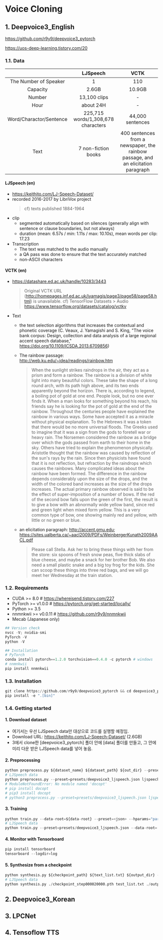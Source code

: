 # Voice Cloning
## 1. Deepvoice3_English
https://github.com/r9y9/deepvoice3_pytorch

https://uos-deep-learning.tistory.com/20
### 1.1. Data
||LJSpeech|VCTK|
|:--:|:--:|:--:|
|The Number of Speaker|1|110|
|Capacity|2.6GB|10.9GB|
|Number|13,100 clips|-|
|Hour|about 24H|-|
|Word/Charactor/Sentence|225,715 words/1,308,678 characters|44,000 sentences
|Text|7 non-fiction books|400 sentences from a newspaper, the rainbow passage, and  an elicitation paragraph|

#### LJSpeech (en)
- https://keithito.com/LJ-Speech-Dataset/
- recorded 2016-2017 by LibriVox project
  > cf) texts published 1884-1964
- clip
  - segmented automatically based on silences (generally align with sentence or clause boundaries, but not always)
  - duration (mean: 6.57s / min: 1.11s / max: 10.10s), mean words per clip: 17.23
- Transcription
  - The text was matched to the audio manually
  - a QA pass was done to ensure that the text accurately matched
  - non-ASCII characters 
  
#### VCTK (en)
- https://datashare.ed.ac.uk/handle/10283/3443
  > Original VCTK URL (http://homepages.inf.ed.ac.uk/jyamagis/page3/page58/page58.html) is unavailable.
  > cf) TensorFlow Datasets > Audio https://www.tensorflow.org/datasets/catalog/vctkv

- Text
  - the text selection algorithms that increases the contextual and phonetic coverage (C. Veaux, J. Yamagishi and S. King, "The voice bank corpus: Design, collection and data analysis of a large regional accent speech database," https://doi.org/10.1109/ICSDA.2013.6709856)
  - The rainbow passage: http://web.ku.edu/~idea/readings/rainbow.htm
    > When the sunlight strikes raindrops in the air, they act as a prism and form a rainbow.
The rainbow is a division of white light into many beautiful colors. These take the shape
of a long round arch, with its path high above, and its two ends apparently beyond the
horizon. There is, according to legend, a boiling pot of gold at one end. People look, but
no one ever finds it. When a man looks for something beyond his reach, his friends say
he is looking for the pot of gold at the end of the rainbow. Throughout the centuries
people have explained the rainbow in various ways. Some have accepted it as a miracle
without physical explanation. To the Hebrews it was a token that there would be no more
universal floods. The Greeks used to imagine that it was a sign from the gods to foretell
war or heavy rain. The Norsemen considered the rainbow as a bridge over which the gods
passed from earth to their home in the sky. Others have tried to explain the phenomenon
physically. Aristotle thought that the rainbow was caused by reflection of the sun's rays
by the rain. Since then physicists have found that it is not reflection, but refraction by the
raindrops which causes the rainbows. Many complicated ideas about the rainbow have
been formed. The difference in the rainbow depends considerably upon the size of the
drops, and the width of the colored band increases as the size of the drops increases. The
actual primary rainbow observed is said to be the effect of super-imposition of a number
of bows. If the red of the second bow falls upon the green of the first, the result is to give
a bow with an abnormally wide yellow band, since red and green light when mixed form
yellow. This is a very common type of bow, one showing mainly red and yellow, with
little or no green or blue.

  - an elicitation paragraph: http://accent.gmu.edu; https://sites.ualberta.ca/~aacl2009/PDFs/WeinbergerKunath2009AACL.pdf
    > Please call Stella. Ask her to bring these
things with her from the store: six spoons
of fresh snow peas, five thick slabs of blue
cheese, and maybe a snack for her
brother Bob. We also need a small plastic
snake and a big toy frog for the kids. She
can scoop these things into three red
bags, and we will go meet her Wednesday
at the train station. 

### 1.2. Requirements
- CUDA >= 8.0 # https://whereisend.tistory.com/227
- PyTorch >= v1.0.0 # https://pytorch.org/get-started/locally/
- Python >= 3.5
- nnmnkwii >= v0.0.11 # https://github.com/r9y9/nnmnkwii
- Mecab (Japanese only)

```python
## Version check
nvcc -V; nvidia-smi
PyTorch -V
python -V

## Installation
# PyTorch
conda install pytorch==1.2.0 torchvision==0.4.0 -c pytorch # windows
# nnmnkwii
pip install nnmnkwii
```

### 1.3. Installation
```python
git clone https://github.com/r9y9/deepvoice3_pytorch && cd deepvoice3_pytorch
pip install -e ".[bin]"
```

### 1.4. Getting started
#### 1. Download dataset
- 여기서는 우선 LJSpeech data만 대상으로 코드를 실행할 예정임.
- Download URL: https://keithito.com/LJ-Speech-Dataset/ (2.6GB)
- 3에서 clone한 [deepvoice3_pytorch] 폴더 안에 [data] 폴더를 만들고, 그 안에 미리 다운 받은 LJSpeech data를 넣어 놓음.

#### 2. Preprocessing

```python
python preprocess.py ${dataset_name} ${dataset_path} ${out_dir} --preset=<json>
# LJSpeech data
python preprocess.py --preset=presets/deepvoice3_ljspeech.json ljspeech ./data/LJSpeech-1.0/ ./data/ljspeech 
# ModuleNotFoundError: No module named 'docopt'
# pip install docopt
# pip3 install docopt
# python3 preprocess.py --preset=presets/deepvoice3_ljspeech.json ljspeech ./data/LJSpeech-1.0/ ./data/ljspeech
```

#### 3. Training
```python
python train.py --data-root=${data-root} --preset=<json> --hparams="parameters you may want to override"
# LJSpeech data
python train.py --preset=presets/deepvoice3_ljspeech.json --data-root=./data/ljspeech/
```

#### 4. Monitor with Tensorboard
```python
pip install tensorboard
tensorboard --logdir=log
```

#### 5. Synthesize from a checkpoint

```python
python synthesis.py ${checkpoint_path} ${text_list.txt} ${output_dir} --preset=<json>
# LJSpeech data
python synthesis.py ./checkpoint_step000020000.pth test_list.txt ./output_dir --preset=presets/deepvoice3_ljspeech.json
```
## 2. Deepvoice3_Korean
## 3. LPCNet
## 4. Tensoflow TTS
